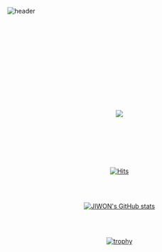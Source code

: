 
![header](https://capsule-render.vercel.app/api?type=venom&color=timeGradient&height=300&section=header&text=지원&fontColor=ffffff&fontSize=65&animation=fadeIn&fontAlignY=50)



<div align="center">
<br><br><br><br><br><br><br><br><br><br><br>




![](./profile-3d-contrib/profile-gitblock.svg)


<br><br><br><br><br>


  
[![Hits](https://hits.seeyoufarm.com/api/count/incr/badge.svg?url=https%3A%2F%2Fgithub.com%2Fgjbae1212%2Fhit-counterhttps%3A%2F%2Fgithub.com%2Fjwsh1n&count_bg=%23899BDA&title_bg=%23888888&icon=&icon_color=%23E7E7E7&title=hits&edge_flat=false)](https://hits.seeyoufarm.com)

<br><br>

[![JIWON's GitHub stats](https://github-readme-stats.vercel.app/api?username=jwsh1n&include_all_commits=true&theme=nord&hide_border=true&count_private=true)](https://github.com/jiholee0/github-readme-stats)

<br><br>

[![trophy](https://github-profile-trophy.vercel.app/?username=dkssud8150&theme=flat&column=7)](https://github.com/jwsh1n/)



</div>
